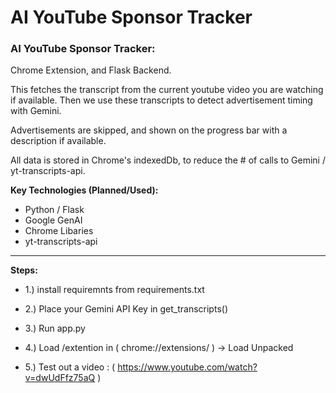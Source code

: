 # AI YouTube Sponsor Tracker
### AI YouTube Sponsor Tracker:

Chrome Extension, and Flask Backend. 

This fetches the transcript from the current youtube video you are watching if available.
Then we use these transcripts to detect advertisement timing with Gemini. 

Advertisements are skipped, and shown on the progress bar with a description if available. 

All data is stored in Chrome's indexedDb, to reduce the # of calls to Gemini / yt-transcripts-api.

**Key Technologies (Planned/Used):**
* Python / Flask
* Google GenAI
* Chrome Libaries
* yt-transcripts-api
---

**Steps:** 
* 1.) install requiremnts from requirements.txt

* 2.) Place your Gemini API Key in get_transcripts()

* 3.) Run app.py

* 4.) Load /extention in ( chrome://extensions/ ) -> Load Unpacked

* 5.) Test out a video : ( https://www.youtube.com/watch?v=dwUdFfz75aQ ) 



